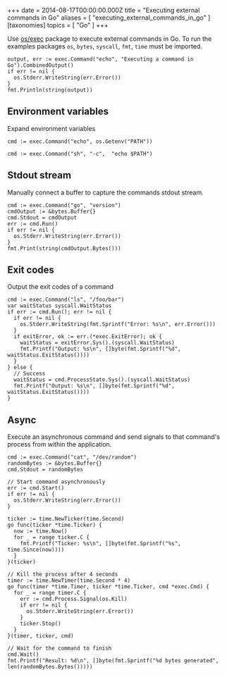 +++
date = 2014-08-17T00:00:00.000Z
title = "Executing external commands in Go"
aliases = [
  "executing_external_commands_in_go"
]
[taxonomies]
topics = [ "Go" ]
+++

Use [os/exec][1] package to execute external commands in Go. To run the
examples packages `os`, `bytes`, `syscall`, `fmt`, `time` must be imported.

```
output, err := exec.Command("echo", "Executing a command in Go").CombinedOutput()
if err != nil {
  os.Stderr.WriteString(err.Error())
}
fmt.Println(string(output))
```

## Environment variables

Expand environment variables

```
cmd := exec.Command("echo", os.Getenv("PATH"))
```
```
cmd := exec.Command("sh", "-c",  "echo $PATH")
```

## Stdout stream

Manually connect a buffer to capture the commands stdout stream.

```
cmd := exec.Command("go", "version")
cmdOutput := &bytes.Buffer{}
cmd.Stdout = cmdOutput
err := cmd.Run()
if err != nil {
  os.Stderr.WriteString(err.Error())
}
fmt.Print(string(cmdOutput.Bytes()))
```

## Exit codes

Output the exit codes of a command

```
cmd := exec.Command("ls", "/foo/bar")
var waitStatus syscall.WaitStatus
if err := cmd.Run(); err != nil {
  if err != nil {
    os.Stderr.WriteString(fmt.Sprintf("Error: %s\n", err.Error()))
  }
  if exitError, ok := err.(*exec.ExitError); ok {
    waitStatus = exitError.Sys().(syscall.WaitStatus)
    fmt.Printf("Output: %s\n", []byte(fmt.Sprintf("%d", waitStatus.ExitStatus())))
  }
} else {
  // Success
  waitStatus = cmd.ProcessState.Sys().(syscall.WaitStatus)
  fmt.Printf("Output: %s\n", []byte(fmt.Sprintf("%d", waitStatus.ExitStatus())))
}
```

## Async

Execute an asynchronous command and send signals to that command's process from
within the application.

```
cmd := exec.Command("cat", "/dev/random")
randomBytes := &bytes.Buffer{}
cmd.Stdout = randomBytes

// Start command asynchronously
err := cmd.Start()
if err != nil {
  os.Stderr.WriteString(err.Error())
}

ticker := time.NewTicker(time.Second)
go func(ticker *time.Ticker) {
  now := time.Now()
  for _ = range ticker.C {
    fmt.Printf("Ticker: %s\n", []byte(fmt.Sprintf("%s", time.Since(now))))
  }
}(ticker)

// Kill the process after 4 seconds
timer := time.NewTimer(time.Second * 4)
go func(timer *time.Timer, ticker *time.Ticker, cmd *exec.Cmd) {
  for _ = range timer.C {
    err := cmd.Process.Signal(os.Kill)
    if err != nil {
      os.Stderr.WriteString(err.Error())
    }
    ticker.Stop()
  }
}(timer, ticker, cmd)

// Wait for the command to finish
cmd.Wait()
fmt.Printf("Result: %d\n", []byte(fmt.Sprintf("%d bytes generated", len(randomBytes.Bytes()))))
```


[1]: http://golang.org/pkg/os/exec/

